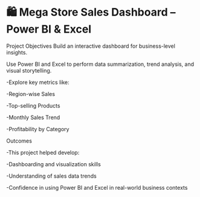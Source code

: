 # 🛍️ Mega Store Sales Dashboard – Power BI & Excel
Project Objectives
Build an interactive dashboard for business-level insights.

Use Power BI and Excel to perform data summarization, trend analysis, and visual storytelling.

-Explore key metrics like:

-Region-wise Sales

-Top-selling Products

-Monthly Sales Trend

-Profitability by Category



Outcomes

-This project helped develop:

-Dashboarding and visualization skills

-Understanding of sales data trends

-Confidence in using Power BI and Excel in real-world business contexts

